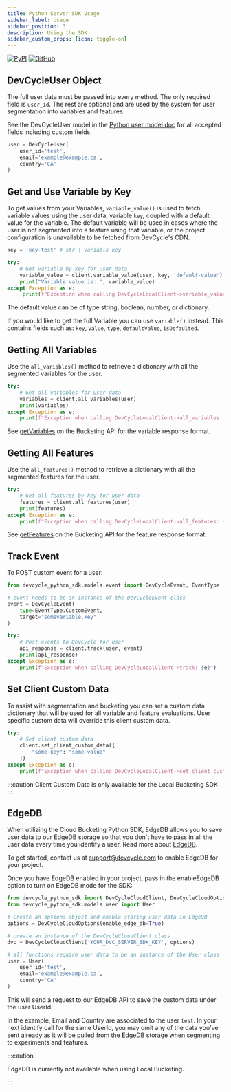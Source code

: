 ```yaml
---
title: Python Server SDK Usage
sidebar_label: Usage
sidebar_position: 3
description: Using the SDK
sidebar_custom_props: {icon: toggle-on}
---
```

[![PyPI](https://badgen.net/pypi/v/devcycle-python-server-sdk)](https://pypi.org/project/devcycle-python-server-sdk/)
[![GitHub](https://img.shields.io/github/stars/devcyclehq/python-server-sdk.svg?style=social&label=Star&maxAge=2592000)](https://github.com/DevCycleHQ/python-server-sdk)


## DevCycleUser Object

The full user data must be passed into every method. The only required field is `user_id`.
The rest are optional and are used by the system for user segmentation into variables and features.

See the DevCycleUser model in the [Python user model doc](https://github.com/DevCycleHQ/python-server-sdk/blob/main/devcycle_python_sdk/models/user.py) 
for all accepted fields including custom fields.

```python
user = DevCycleUser(
    user_id='test',
    email='example@example.ca',
    country='CA'
)
```

## Get and Use Variable by Key

To get values from your Variables, `variable_value()` is used to fetch variable values using the user data,
variable `key`, coupled with a default value for the variable. The default variable will be used in cases where
the user is not segmented into a feature using that variable, or the project configuration is unavailable
to be fetched from DevCycle's CDN.

```python
key = 'key-test' # str | Variable key

try:
    # Get variable by key for user data
    variable_value = client.variable_value(user, key, 'default-value')
    print("Variable value is: ", variable_value)
except Exception as e:
     print(f"Exception when calling DevCycleLocalClient->variable_value: {e}")
```

The default value can be of type string, boolean, number, or dictionary.

If you would like to get the full Variable you can use `variable()` instead. This contains fields such as:
`key`, `value`, `type`, `defaultValue`, `isDefaulted`.

## Getting All Variables

Use the `all_variables()` method to retrieve a dictionary with all the segmented variables for the user.

```python
try:
    # Get all variables for user data
    variables = client.all_variables(user)
    print(variables)
except Exception as e:
    print(f"Exception when calling DevCycleLocalClient->all_variables: {e}")
```
See [getVariables](/bucketing-api/#operation/getVariables) on the Bucketing API for the variable response format.

## Getting All Features

Use the `all_features()` method to retrieve a dictionary with all the segmented features for the user.

```python
try:
    # Get all features by key for user data
    features = client.all_features(user)
    print(features)
except Exception as e:
    print(f"Exception when calling DevCycleLocalClient->all_features: {e}")
```
See [getFeatures](/bucketing-api/#operation/getFeatures) on the Bucketing API for the feature response format.

## Track Event

To POST custom event for a user:

```python
from devcycle_python_sdk.models.event import DevCycleEvent, EventType

# event needs to be an instance of the DevCycleEvent class
event = DevCycleEvent(
    type=EventType.CustomEvent,
    target="somevariable.key"
)

try:
    # Post events to DevCycle for user
    api_response = client.track(user, event)
    print(api_response)
except Exception as e:
    print(f"Exception when calling DevCycleLocalClient->track: {e}")        
```

## Set Client Custom Data

To assist with segmentation and bucketing you can set a custom data dictionary that will be used for all variable and feature evaluations. User specific custom data will override this client custom data.

```python
try:
    # Set client custom data
    client.set_client_custom_data({
        "some-key": "some-value"
    })
except Exception as e:
    print(f"Exception when calling DevCycleLocalClient->set_client_custom_data: {e}")
```

:::caution
Client Custom Data is only available for the Local Bucketing SDK
:::

## EdgeDB

When utilizing the Cloud Bucketing Python SDK, EdgeDB allows you to save user data to our EdgeDB storage so that you don't have to pass in all the user data every time you identify a user. Read more about [EdgeDB](/extras/edgedb).

To get started, contact us at support@devcycle.com to enable EdgeDB for your project.

Once you have EdgeDB enabled in your project, pass in the enableEdgeDB option to turn on EdgeDB mode for the SDK:

```python
from devcycle_python_sdk import DevCycleCloudClient, DevCycleCloudOptions
from devcycle_python_sdk.models.user import User

# Create an options object and enable storing user data in EdgeDB
options = DevCycleCloudOptions(enable_edge_db=True)

# create an instance of the DevCycleCloudClient class
dvc = DevCycleCloudClient('YOUR_DVC_SERVER_SDK_KEY', options)

# all functions require user data to be an instance of the User class
user = User(
    user_id='test',
    email='example@example.ca',
    country='CA'
)
```

This will send a request to our EdgeDB API to save the custom data under the user UserId.

In the example, Email and Country are associated to the user `test`. In your next identify call for the same UserId, you may omit any of the data you've sent already as it will be pulled from the EdgeDB storage when segmenting to experiments and features.

:::caution

EdgeDB is currently not available when using Local Bucketing.

:::